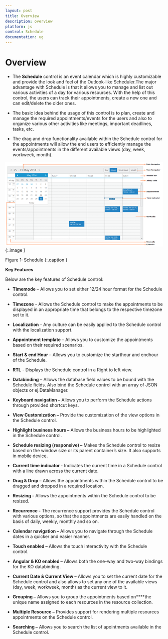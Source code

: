 ```yaml
---
layout: post
title: Overview
description: overview
platform: js
control: Schedule
documentation: ug
---
```


# Overview

* The **Schedule** control is an event calendar which is highly customizable and provide the look and feel of the Outlook-like Scheduler.The major advantage with Schedule is that it allows you to manage and list out various activities of a day for various resources. With the help of this control, the users can track their appointments, create a new one and can edit/delete the older ones. 

* The basic idea behind the usage of this control is to plan, create and manage the required appointments/events for the users and also to organize various other activities like meetings, important deadlines, tasks, etc. 

* The drag and drop functionality available within the Schedule control for the appointments will allow the end users to efficiently manage the events/appointments in the different available views (day, week, workweek, month).



![](Overview_images/Overview_img1.png)
{:.image }

Figure 1: Schedule
{:.caption }


**Key Features**

Below are the key features of Schedule control:

* **Timemode** – Allows you to set either 12/24 hour format for the Schedule control.

* **Timezone** - Allows the Schedule control to make the appointments to be displayed in an appropriate time that belongs to the respective timezone set to it.

* **Localization** - Any culture can be easily applied to the Schedule control with the localization support.

* **Appointment template** – Allows you to customize the appointments based on their required scenarios.

* **Start & end Hour** – Allows you to customize the starthour and endhour of the Schedule.

* **RTL** - Displays the Schedule control in a Right to left view.

* **Databinding** – Allows the database field values to be bound with the Schedule fields. Also bind the Schedule control with an array of JSON objects or ej.DataManager.

* **Keyboard navigation –** Allows you to perform the Schedule actions through provided shortcut keys.

* **View Customization –** Provide the customization of the view options in the Schedule control.

* **Highlight business hours –** Allows the business hours to be highlighted in the Schedule control.

* **Schedule resizing (responsive) –** Makes the Schedule control to resize based on the window size or its parent container’s size. It also supports in mobile device.

* **Current time indicator -** Indicates the current time in a Schedule control with a line drawn across the current date.

* **Drag & Drop –** Allows the appointments within the Schedule control to be dragged and dropped in a required location.

* **Resizing -** Allows the appointments within the Schedule control to be resized.

* **Recurrence -** The recurrence support provides the Schedule control with various options, so that the appointments are easily handled on the basis of daily, weekly, monthly and so on.

* **Calendar navigation –** Allows you to navigate through the Schedule dates in a quicker and easier manner.

* **Touch enabled –** Allows the touch interactivity with the Schedule control.

* **Angular & KO enabled –** Allows both the one-way and two-way bindings for the KO databinding.

* **Current Date & Current View –** Allows you to set the current date for the Schedule control and also allows to set any one of the available views (day, week, workweek, month) as the current view to it.

* **Grouping –** Allows you to group the appointments based on****the unique name assigned to each resources in the resource collection.

* **Multiple Resource –** Provides support for rendering multiple resources appointments on the Schedule control.

* **Searching –** Allows you to search the list of apointments available in the Schedule control.



